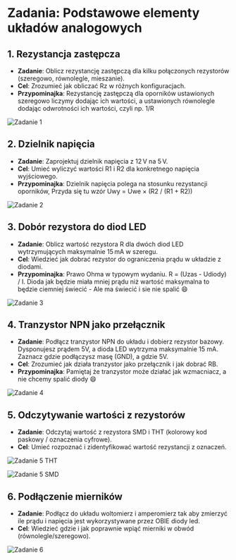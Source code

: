 # Zadania: Podstawowe elementy układów analogowych

## 1. Rezystancja zastępcza
- **Zadanie**: Oblicz rezystancję zastępczą dla kilku połączonych rezystorów (szeregowo, równolegle, mieszanie).
- **Cel**: Zrozumieć jak obliczać Rz w różnych konfiguracjach.
- **Przypominajka**: Rezystancję zastępczą dla oporników ustawionych szeregowo liczymy dodając ich wartości, a ustawionych równolegle dodając odwrotności ich wartości, czyli np. 1/R 

![Zadanie 1](Zadanie%201/zadanie1.png)


## 2. Dzielnik napięcia
- **Zadanie**: Zaprojektuj dzielnik napięcia z 12 V na 5 V.
- **Cel**: Umieć wyliczyć wartości R1 i R2 dla konkretnego napięcia wyjściowego.
- **Przypominajka**: Dzielnik napięcia polega na stosunku rezystancji oporników, Przyda się tu wzór Uwy = Uwe × (R2 / (R1 + R2))

![Zadanie 2](Zadanie%202/zadanie2.png)

## 3. Dobór rezystora do diod LED
- **Zadanie**: Oblicz wartość rezystora R dla dwóch diod LED wytrzymujących maksymalnie 15 mA w szeregu.
- **Cel**: Wiedzieć jak dobrać rezystor do ograniczenia prądu w układzie z diodami.
- **Przypominajka**:  Prawo Ohma w typowym wydaniu. R = (Uzas - Udiody) / I. Dioda jak będzie miała mniej prądu niż wartość maksymalna to będzie ciemniej świecić - Ale ma świecić i sie nie spalić :smile:

![Zadanie 3](Zadanie%203/zadanie3.png)

## 4. Tranzystor NPN jako przełącznik
- **Zadanie**: Podłącz tranzystor NPN do układu i dobierz rezystor bazowy. Dysponujesz prądem 5V, a dioda LED wytrzyma maksymalnie 15 mA. Zaznacz gdzie podłączysz masę (GND), a gdzie 5V.
- **Cel**: Zrozumieć jak działa tranzystor jako przełącznik i jak dobrać RB.
- **Przypominajka**: Pamiętaj że tranzystor może działać jak wzmacniacz, a nie chcemy spalić diody :smile:

![Zadanie 4](Zadanie%204/zadanie4.png)

## 5. Odczytywanie wartości z rezystorów
- **Zadanie**: Odczytaj wartość z rezystora SMD i THT (kolorowy kod paskowy / oznaczenia cyfrowe).
- **Cel**: Umieć rozpoznać i zidentyfikować wartość rezystancji z oznaczeń.

![Zadanie 5 THT](Zadanie%205/zadanie5_THT.webp)

![Zadanie 5 SMD](Zadanie%205/zadanie5_SMD.jpg)

## 6. Podłączenie mierników
- **Zadanie**: Podłącz do układu woltomierz i amperomierz tak aby zmierzyć ile prądu i napięcia jest wykorzystywane przez OBIE diody led.
- **Cel**: Wiedzieć gdzie i jak poprawnie wpiąć mierniki w obwód (równolegle/szeregowo).

![Zadanie 6](Zadanie%206/zadanie6.png)
